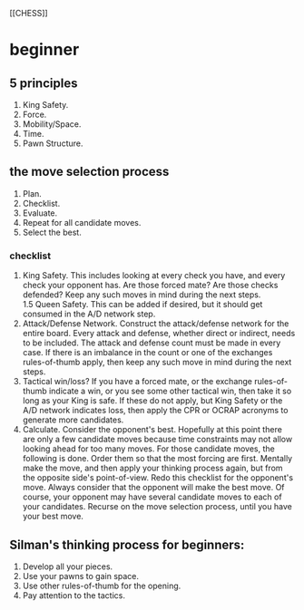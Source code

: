 [[CHESS]]
# beginner


## 5 principles

1. King Safety.
2. Force.
3. Mobility/Space.
4. Time.
5. Pawn Structure.  

## the move selection process
1. Plan.
2. Checklist.
3. Evaluate.
4. Repeat for all candidate moves.
5. Select the best.

### checklist

1. King Safety.
   This includes looking at every check you have, and every check your opponent
   has. Are those forced mate? Are those checks defended? Keep any such moves in
   mind during the next steps.   
1.5 Queen Safety.
    This can be added if desired, but it should get consumed in the A/D network step.  
2. Attack/Defense Network.
   Construct the attack/defense network for the entire board. Every attack and
   defense, whether direct or indirect, needs to be included. The attack and
   defense count must be made in every case. If there is an imbalance in the
   count or one of the exchanges rules-of-thumb apply, then keep any such move
   in mind during the next steps.   
3. Tactical win/loss?
   If you have a forced mate, or the exchange rules-of-thumb indicate a win, or
   you see some other tactical win, then take it so long as your King is safe.
   If these do not apply, but King Safety or the A/D network indicates loss,
   then apply the CPR or OCRAP acronyms to generate more candidates.   
4. Calculate. 
   Consider the opponent's best. Hopefully at this point there are only a few
   candidate moves because time constraints may not allow looking ahead for too many moves. 
   For those candidate moves, the following is done. Order them so that the most forcing
   are first. Mentally make the move, and then apply your thinking process
   again, but from the opposite side's point-of-view. Redo this checklist for
   the opponent's move. Always consider that the opponent will make the best
   move. Of course, your opponent may have several candidate moves to each of
   your candidates. Recurse on the move selection process, until you have your
   best move.   
   

## Silman's thinking process for beginners:
  
1. Develop all your pieces.
2. Use your pawns to gain space.
3. Use other rules-of-thumb for the opening.
4. Pay attention to the tactics.  
   

